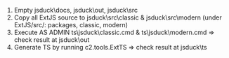 1. Empty jsduck\docs, jsduck\out, jsduck\src
2. Copy all ExtJS source to jsduck\src\classic & jsduck\src\modern (under ExtJS/src/: packages, classic, modern)
3. Execute AS ADMIN ts\jsduck\classic.cmd & ts\jsduck\modern.cmd => check result at jsduck\out
4. Generate TS by running c2.tools.ExtTS => check result at jsduck\ts